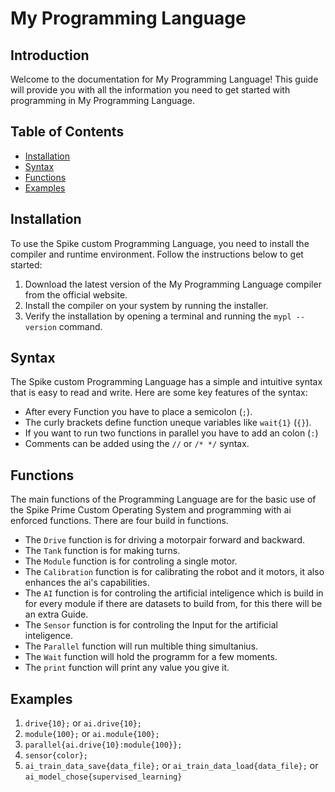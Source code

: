 # My Programming Language

## Introduction

Welcome to the documentation for My Programming Language! This guide will provide you with all the information you need to get started with programming in My Programming Language.

## Table of Contents

- [Installation](#installation)
- [Syntax](#syntax)
- [Functions](#functions)
- [Examples](#examples)

## Installation

To use the Spike custom Programming Language, you need to install the compiler and runtime environment. Follow the instructions below to get started:

1. Download the latest version of the My Programming Language compiler from the official website.
2. Install the compiler on your system by running the installer.
3. Verify the installation by opening a terminal and running the `mypl --version` command.

## Syntax

The Spike custom  Programming Language has a simple and intuitive syntax that is easy to read and write. Here are some key features of the syntax:

- After every Function you have to place a semicolon (`;`).
- The curly brackets define function uneque variables like `wait{1}` (`{}`).
- If you want to run two functions in parallel you have to add an colon (`:`)
- Comments can be added using the `//` or `/* */` syntax.

## Functions

The main functions of the Programming Language are for the basic use of the Spike Prime Custom Operating System and programming with ai enforced functions.
There are four build in functions.

- The `Drive` function is for driving a motorpair forward and backward.
- The `Tank` function is for making turns.
- The `Module` function is for controling a single motor.
- The `Calibration` function is for calibrating the robot and it motors, it also enhances the ai's capabilities.
- The `AI` function is for controling the artificial inteligence which is build in for every module if there are datasets to build from, for this there will be an extra Guide.
- The `Sensor` function is for controling the Input for the artificial inteligence.
- The `Parallel` function will run multible thing simultanius.
- The `Wait` function will hold the programm for a few moments.
- The `print` function will print any value you give it.

## Examples

1. `drive{10};` or `ai.drive{10};`
2. `module{100};` or `ai.module{100};`
3. `parallel{ai.drive{10}:module{100}};`
4. `sensor{color};`
5. `ai_train_data_save{data_file};` or `ai_train_data_load{data_file};` or `ai_model_chose{supervised_learning}`
